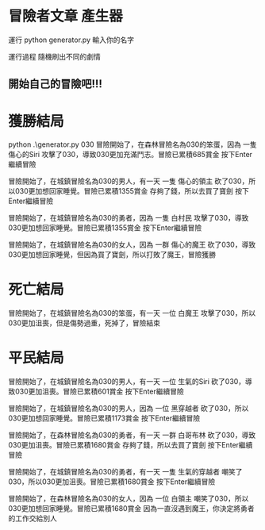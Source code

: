 冒險者文章 產生器
=

運行 python generator.py <Name>
<Name> 輸入你的名字

運行過程
隨機刷出不同的劇情

開始自己的冒險吧!!!
--

獲勝結局
=

python .\generator.py 030
冒險開始了，在森林冒險名為030的笨蛋，因為 一隻 傷心的Siri 攻擊了030，導致030更加充滿鬥志。冒險已累積685賞金
按下Enter繼續冒險

冒險開始了，在城鎮冒險名為030的男人，有一天 一隻 傷心的領主 砍了030，所以030更加想回家睡覺。冒險已累積1355賞金
存夠了錢，所以去買了寶劍
按下Enter繼續冒險

冒險開始了，在城鎮冒險名為030的勇者，因為 一隻 白村民 攻擊了030，導致030更加想回家睡覺。冒險已累積1355賞金
按下Enter繼續冒險

冒險開始了，在城鎮冒險名為030的女人，因為 一群 傷心的魔王 砍了030，導致030更加想回家睡覺，但因為買了寶劍，所以打敗了魔王，冒險獲勝

死亡結局
=


冒險開始了，在城鎮冒險名為030的笨蛋，有一天 一位 白魔王 攻擊了030，所以030更加沮喪，但是傷勢過重，死掉了，冒險結束

平民結局
=

冒險開始了，在城鎮冒險名為030的男人，有一天 一位 生氣的Siri 砍了030，導致030更加沮喪。冒險已累積601賞金
按下Enter繼續冒險

冒險開始了，在城鎮冒險名為030的男人，因為 一位 黑穿越者 砍了030，所以030更加想回家睡覺。冒險已累積1173賞金
按下Enter繼續冒險

冒險開始了，在森林冒險名為030的勇者，有一天 一群 白哥布林 砍了030，導致030更加沮喪。冒險已累積1680賞金
存夠了錢，所以去買了寶劍
按下Enter繼續冒險

冒險開始了，在城鎮冒險名為030的勇者，有一天 一隻 生氣的穿越者 嘲笑了030，所以030更加沮喪。冒險已累積1680賞金
按下Enter繼續冒險

冒險開始了，在森林冒險名為030的女人，因為 一位 白領主 嘲笑了030，所以030更加想回家睡覺。冒險已累積1680賞金
因為一直沒遇到魔王，你決定將勇者的工作交給別人

